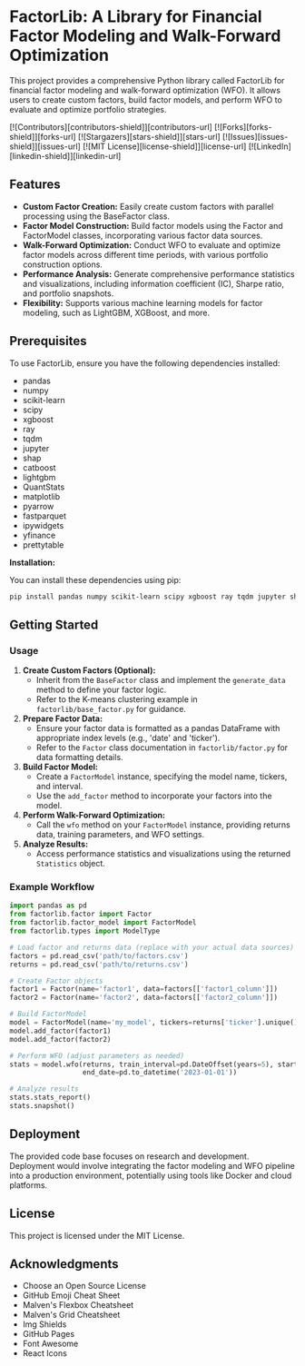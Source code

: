 # FactorLib: A Library for Financial Factor Modeling and Walk-Forward Optimization

This project provides a comprehensive Python library called FactorLib for financial factor modeling and walk-forward optimization (WFO). It allows users to create custom factors, build factor models, and perform WFO to evaluate and optimize portfolio strategies. 

[![Contributors][contributors-shield]][contributors-url]
[![Forks][forks-shield]][forks-url]
[![Stargazers][stars-shield]][stars-url]
[![Issues][issues-shield]][issues-url]
[![MIT License][license-shield]][license-url]
[![LinkedIn][linkedin-shield]][linkedin-url]


## Features

- **Custom Factor Creation:** Easily create custom factors with parallel processing using the BaseFactor class.
- **Factor Model Construction:** Build factor models using the Factor and FactorModel classes, incorporating various factor data sources.
- **Walk-Forward Optimization:** Conduct WFO to evaluate and optimize factor models across different time periods, with various portfolio construction options.
- **Performance Analysis:** Generate comprehensive performance statistics and visualizations, including information coefficient (IC), Sharpe ratio, and portfolio snapshots.
- **Flexibility:** Supports various machine learning models for factor modeling, such as LightGBM, XGBoost, and more.


## Prerequisites

To use FactorLib, ensure you have the following dependencies installed:

* pandas
* numpy
* scikit-learn
* scipy
* xgboost
* ray
* tqdm
* jupyter
* shap
* catboost
* lightgbm
* QuantStats
* matplotlib
* pyarrow
* fastparquet
* ipywidgets
* yfinance
* prettytable

**Installation:**

You can install these dependencies using pip:

```bash
pip install pandas numpy scikit-learn scipy xgboost ray tqdm jupyter shap catboost lightgbm QuantStats matplotlib pyarrow fastparquet ipywidgets yfinance prettytable
```



## Getting Started

### Usage

1. **Create Custom Factors (Optional):**
   - Inherit from the `BaseFactor` class and implement the `generate_data` method to define your factor logic.
   - Refer to the K-means clustering example in `factorlib/base_factor.py` for guidance.
2. **Prepare Factor Data:**
   - Ensure your factor data is formatted as a pandas DataFrame with appropriate index levels (e.g., 'date' and 'ticker').
   - Refer to the `Factor` class documentation in `factorlib/factor.py` for data formatting details.
3. **Build Factor Model:**
   - Create a `FactorModel` instance, specifying the model name, tickers, and interval.
   - Use the `add_factor` method to incorporate your factors into the model. 
4. **Perform Walk-Forward Optimization:**
   - Call the `wfo` method on your `FactorModel` instance, providing returns data, training parameters, and WFO settings.
5. **Analyze Results:**
   - Access performance statistics and visualizations using the returned `Statistics` object.

### Example Workflow

```python
import pandas as pd
from factorlib.factor import Factor
from factorlib.factor_model import FactorModel
from factorlib.types import ModelType

# Load factor and returns data (replace with your actual data sources)
factors = pd.read_csv('path/to/factors.csv')
returns = pd.read_csv('path/to/returns.csv')

# Create Factor objects
factor1 = Factor(name='factor1', data=factors[['factor1_column']])
factor2 = Factor(name='factor2', data=factors[['factor2_column']])

# Build FactorModel
model = FactorModel(name='my_model', tickers=returns['ticker'].unique(), interval='D', model_type=ModelType.lightgbm)
model.add_factor(factor1)
model.add_factor(factor2)

# Perform WFO (adjust parameters as needed)
stats = model.wfo(returns, train_interval=pd.DateOffset(years=5), start_date=pd.to_datetime('2018-01-01'),
                  end_date=pd.to_datetime('2023-01-01'))

# Analyze results
stats.stats_report()
stats.snapshot()
```


## Deployment

The provided code base focuses on research and development. Deployment would involve integrating the factor modeling and WFO pipeline into a production environment, potentially using tools like Docker and cloud platforms.


## License

This project is licensed under the MIT License. 


## Acknowledgments

- Choose an Open Source License
- GitHub Emoji Cheat Sheet
- Malven's Flexbox Cheatsheet
- Malven's Grid Cheatsheet
- Img Shields
- GitHub Pages
- Font Awesome
- React Icons

